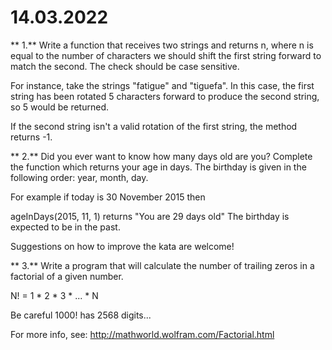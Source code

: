 # 14.03.2022

 ** 1.**
Write a function that receives two strings and returns n, where n is equal to the number of characters we should shift the first string forward to match the second. The check should be case sensitive.

For instance, take the strings "fatigue" and "tiguefa". In this case, the first string has been rotated 5 characters forward to produce the second string, so 5 would be returned.

If the second string isn't a valid rotation of the first string, the method returns -1.

** 2.**
Did you ever want to know how many days old are you? Complete the function which returns your age in days. The birthday is given in the following order: year, month, day.

For example if today is 30 November 2015 then

ageInDays(2015, 11, 1) returns "You are 29 days old"
The birthday is expected to be in the past.

Suggestions on how to improve the kata are welcome!

** 3.**
Write a program that will calculate the number of trailing zeros in a factorial of a given number.

N! = 1 * 2 * 3 * ... * N

Be careful 1000! has 2568 digits...

For more info, see: http://mathworld.wolfram.com/Factorial.html
